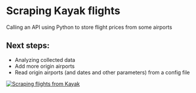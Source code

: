 # Scraping Kayak flights

Calling an API using Python to store flight prices from some airports

## Next steps:  
* Analyzing collected data
* Add more origin airports
* Read origin airports (and dates and other parameters) from a config file


[![Scraping flights from Kayak](https://github.com/rafabelokurows/scrapingKayak/actions/workflows/scrape.yml/badge.svg)](https://github.com/rafabelokurows/scrapingKayak/actions/workflows/scrape.yml)
